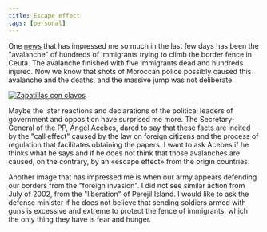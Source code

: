 ```yaml
---
title: Escape effect
tags: [personal]
---
```

One [news](https://elpais.com/diario/2005/09/30/espana/1128031201_850215.html) that has impressed me so much in the last few days has been the "avalanche" of hundreds of immigrants trying to climb the border fence in Ceuta. The avalanche finished with five immigrants dead and hundreds injured. Now we know that shots of Moroccan police possibly caused this avalanche and the deaths, and the massive jump was not deliberate.

[![Zapatillas con clavos](https://upload.wikimedia.org/wikipedia/commons/thumb/8/87/Zapatillas_con_clavos.jpg/1024px-Zapatillas_con_clavos.jpg)](https://commons.wikimedia.org/wiki/File:Zapatillas_con_clavos.jpg "Raymond Gelow, CC BY-SA 4.0 <https://creativecommons.org/licenses/by-sa/4.0>, via Wikimedia Commons")

Maybe the later reactions and declarations of the political leaders of government and opposition have surprised me more. The Secretary-General of the PP, Ángel Acebes, dared to say that these facts are incited by the "call effect" caused by the law on foreign citizens and the process of regulation that facilitates obtaining the papers. I want to ask Acebes if he thinks what he says and if he does not think that those avalanches are caused, on the contrary, by an «escape effect» from the origin countries.

Another image that has impressed me is when our army appears defending our borders from the "foreign invasion". I did not see similar action from July of 2002, from the "liberation" of Perejil Island. I would like to ask the defense minister if he does not believe that sending soldiers armed with guns is excessive and extreme to protect the fence of immigrants, which the only thing they have is fear and hunger.

